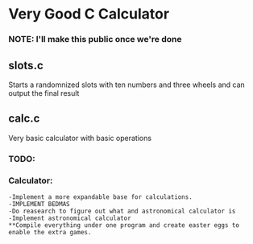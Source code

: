 # Very Good C Calculator
### NOTE: I'll make this public once we're done

## slots.c
Starts a randomnized slots with ten numbers and three wheels and can output the final result

## calc.c
Very basic calculator with basic operations

### TODO:

### Calculator:
    -Implement a more expandable base for calculations.
    -IMPLEMENT BEDMAS
    -Do reasearch to figure out what and astronomical calculator is
    -Implement astronomical calculator
    **Compile everything under one program and create easter eggs to enable the extra games.
    


